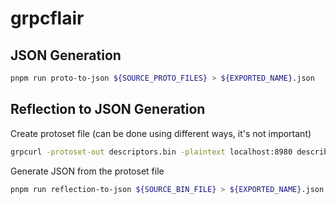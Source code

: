 # grpcflair

## JSON Generation
```bash
pnpm run proto-to-json ${SOURCE_PROTO_FILES} > ${EXPORTED_NAME}.json
```

## Reflection to JSON Generation
Create protoset file (can be done using different ways, it's not important)
```bash
grpcurl -protoset-out descriptors.bin -plaintext localhost:8980 describe
```

Generate JSON from the protoset file
```bash
pnpm run reflection-to-json ${SOURCE_BIN_FILE} > ${EXPORTED_NAME}.json
```